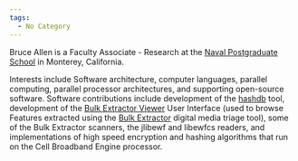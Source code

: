 ```yaml
---
tags:
  - No Category
---
```

Bruce Allen is a Faculty Associate - Research at the [Naval Postgraduate
School](https://www.nps.edu/) in Monterey, California.

Interests include Software architecture, computer languages, parallel
computing, parallel processor architectures, and supporting open-source
software. Software contributions include development of the
[hashdb](hashdb.md) tool, development of the [Bulk Extractor
Viewer](bulk_extractor_viewer.md) User Interface (used to browse
Features extracted using the [Bulk Extractor](bulk_extractor.md)
digital media triage tool), some of the Bulk Extractor scanners, the
jlibewf and libewfcs readers, and implementations of high speed
encryption and hashing algorithms that run on the Cell Broadband Engine
processor.